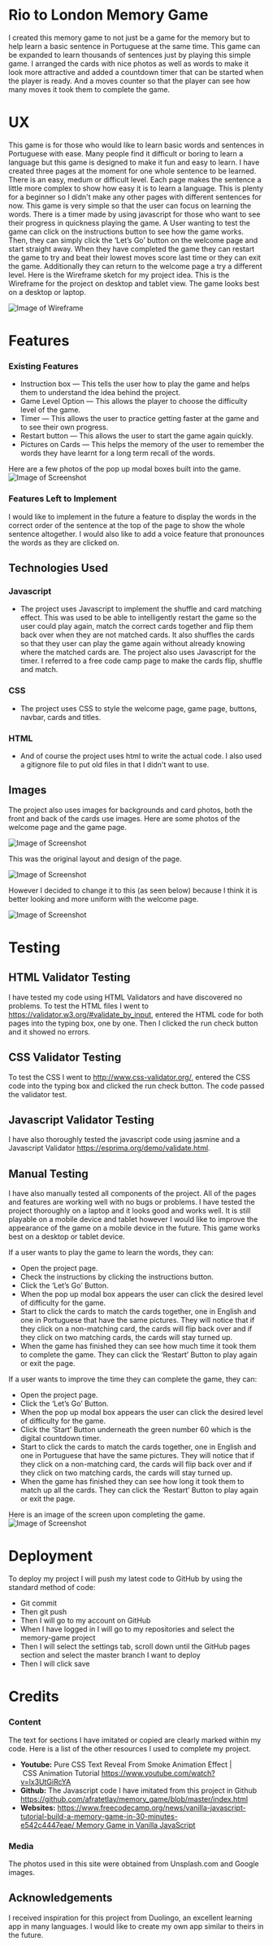 # Rio to London Memory Game 
I created this memory game to not just be a game for the memory but to help learn a basic sentence in Portuguese at the same time. This game can be expanded to learn thousands of sentences just by playing this simple game. 
I arranged the cards with nice photos as well as words to make it look more attractive and added a countdown timer that can be started when the player is ready. 
And a moves counter so that the player can see how many moves it took them to complete the game.
# UX
This game is for those who would like to learn basic words and sentences in Portuguese with ease. 
Many people find it difficult or boring to learn a language but this game is designed to make it fun and easy to learn. 
I have created three pages at the moment for one whole sentence to be learned. There is an easy, medum or difficult level. 
Each page makes the sentence a little more complex to show how easy it is to learn a language.
This is plenty for a beginner so I didn't make any other pages with different sentences for now. 
This game is very simple so that the user can focus on learning the words. There is a timer made by using javascript 
for those who want to see their progress in quickness playing the game.
A User wanting to test the game can click on the instructions button to see how the game works. Then, they can simply 
click the ‘Let’s Go’ button on the welcome page and start straight away. When they have completed the game they can restart the game to try and beat their lowest moves score last time or they can exit the game.
Additionally they can return to the welcome page a try a different level.
Here is the Wireframe sketch for my project idea. This is the Wireframe for the project on desktop and tablet view. 
The game looks best on a desktop or laptop. 

![Image of Wireframe](assets/wireframes/wireframe-for-second-project.png)

# Features
### Existing Features
* Instruction box — This tells the user how to play the game and helps them to understand the idea behind the project.
* Game Level Option — This allows the player to choose the difficulty level of the game.
* Timer — This allows the user to practice getting faster at the game and to see their own progress. 
* Restart button — This allows the user to start the game again quickly.
* Pictures on Cards — This helps the memory of the user to remember the words they have learnt for a long term recall of the words. 

Here are a few photos of the pop up modal boxes built into the game.
![Image of Screenshot](assets/imgs/levelmodalscreenshot.jpg)

### Features Left to Implement
I would like to implement in the future a feature to display the words in the correct order of the sentence at the top of the page to show the whole sentence altogether. I would also like to add a voice feature that pronounces the words as they are clicked on.
## Technologies Used

### Javascript
* The project uses Javascript to implement the shuffle and card matching effect. This was used to be able to intelligently restart the game so the user could play again,  match the correct cards together and flip them back over when they are not matched cards. It also shuffles the cards so that they user can play the game again without already knowing where the matched cards are. 
         The project also uses Javascript for the timer. I referred to a free code camp page to make the cards flip, shuffle and match.

### CSS
* The project uses CSS to style the welcome page, game page, buttons, navbar, cards and titles. 


### HTML
* And of course the project uses html to write the actual code. 
I also used a gitignore file to put old files in that I didn't want to use.

## Images 
The project also uses images for backgrounds and card photos, both the front and back of the cards use images. Here are some photos of the welcome page and the game page.  

![Image of Screenshot](assets/imgs/SharedScreenshotnewwelcomepage.jpg)

This was the original layout and design of the page.

![Image of Screenshot](assets/imgs/screenshotofgamepagelaptop.jpg)

However I decided to change it to this (as seen below) because I think it is better looking and more uniform with the welcome page.

![Image of Screenshot](assets/imgs/screenshot-newgamepage.jpg)

# Testing
## HTML Validator Testing
I have tested my code using HTML Validators and have discovered no problems. 
To test the HTML files I went to  https://validator.w3.org/#validate_by_input, entered the HTML code for both pages into the typing box, one by one. Then I clicked the run check button and it showed no errors. 
## CSS Validator Testing
To test the CSS I went to http://www.css-validator.org/, entered the CSS code into the typing box and clicked the run check button.
The code passed the validator test. 
## Javascript Validator Testing
I have also thoroughly tested the javascript code using jasmine and a Javascript Validator https://esprima.org/demo/validate.html.
## Manual Testing
I have also manually tested all components of the project. All of the pages and features are working well with no bugs or problems. 
I have tested the project thoroughly on a laptop and it looks good and works well. It is still playable on a mobile device and tablet however I would like to improve the appearance of the game on a mobile device in the future. This game works best on a desktop or tablet device.

If a user wants to play the game to learn the words, they can:
* Open the project page.
* Check the instructions by clicking the instructions button.
* Click the ‘Let’s Go’ Button.
* When the pop up modal box appears the user can click the desired level of difficulty for the game.
* Start to click the cards to match the cards together, one in English and one in Portuguese that have the same pictures. They will notice that if they click on a non-matching card, the cards will flip back over and if they click on two matching cards, the cards will stay turned up.
* When the game has finished they can see how much time it took them to complete the game. They can click the ‘Restart’ Button to play again or exit the page.

If a user wants to improve the time they can complete the game, they can:
* Open the project page.
* Click the ‘Let’s Go’ Button.
* When the pop up modal box appears the user can click the desired level of difficulty for the game.
* Click the ‘Start’ Button underneath the green number 60 which is the digital countdown timer.
* Start to click the cards to match the cards together, one in English and one in Portuguese that have the same pictures. They will notice that if they click on a non-matching card, the cards will flip back over and if they click on two matching cards, the cards will stay turned up.
* When the game has finished they can see how long it took them to match up all the cards. They can click the ‘Restart’ Button to play again or exit the page.



Here is an image of the screen upon completing the game.
![Image of Screenshot](assets/imgs/SharedScreenshotwelldonemodal.jpg)

# Deployment
To deploy my project I will push my latest code to GitHub by using the standard method of code: 
* Git commit
* Then git push
* Then I will go to my account on GitHub
* When I have logged in I will go to my repositories and select the memory-game project
* Then I will select the settings tab, scroll down until the GitHub pages section and select the master branch I want to deploy
* Then I will click save

# Credits
### Content
The text for sections I have imitated or copied are clearly marked within my code. Here is a list of the other resources I used to complete my project. 
* **Youtube:**
Pure CSS Text Reveal From Smoke Animation Effect | CSS Animation Tutorial https://www.youtube.com/watch?v=lx3UtGiRcYA
* **Github:**
The Javascript code I have imitated from this project in Github https://github.com/afratetlay/memory_game/blob/master/index.html
* **Websites:**
https://www.freecodecamp.org/news/vanilla-javascript-tutorial-build-a-memory-game-in-30-minutes-e542c4447eae/ Memory Game in Vanilla JavaScript
### Media
The photos used in this site were obtained from Unsplash.com and Google images. 
## Acknowledgements
I received inspiration for this project from Duolingo, an excellent learning app in many languages. I would like to create my own app similar to theirs in the future. 
